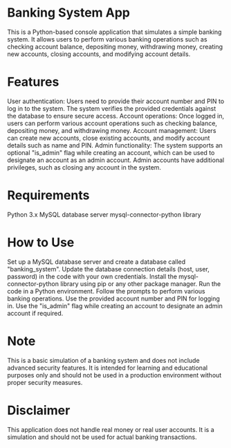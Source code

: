 # Banking System App
This is a Python-based console application that simulates a simple banking system. It allows users to perform various banking operations such as checking account balance, depositing money, withdrawing money, creating new accounts, closing accounts, and modifying account details.

# Features
User authentication: Users need to provide their account number and PIN to log in to the system. The system verifies the provided credentials against the database to ensure secure access.
Account operations: Once logged in, users can perform various account operations such as checking balance, depositing money, and withdrawing money.
Account management: Users can create new accounts, close existing accounts, and modify account details such as name and PIN.
Admin functionality: The system supports an optional "is_admin" flag while creating an account, which can be used to designate an account as an admin account. Admin accounts have additional privileges, such as closing any account in the system.

# Requirements
Python 3.x
MySQL database server
mysql-connector-python library

# How to Use
Set up a MySQL database server and create a database called "banking_system".
Update the database connection details (host, user, password) in the code with your own credentials.
Install the mysql-connector-python library using pip or any other package manager.
Run the code in a Python environment.
Follow the prompts to perform various banking operations.
Use the provided account number and PIN for logging in.
Use the "is_admin" flag while creating an account to designate an admin account if required.

# Note
This is a basic simulation of a banking system and does not include advanced security features. It is intended for learning and educational purposes only and should not be used in a production environment without proper security measures.

# Disclaimer
This application does not handle real money or real user accounts. It is a simulation and should not be used for actual banking transactions.
